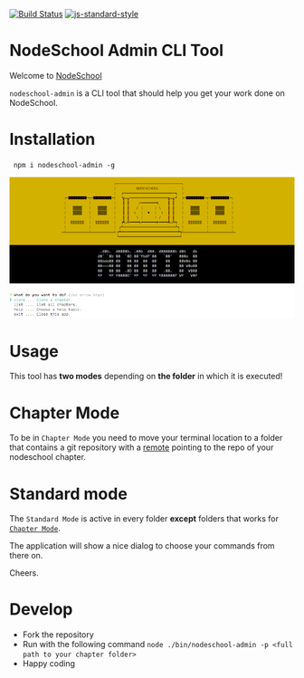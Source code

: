 [![Build Status](https://travis-ci.org/nodeschool/admin.svg?branch=master)](https://travis-ci.org/nodeschool/admin)
[![js-standard-style](https://img.shields.io/badge/code%20style-standard-brightgreen.svg)](http://standardjs.com/)

# NodeSchool Admin CLI Tool

Welcome to [NodeSchool](http://nodeschool.io)

`nodeschool-admin` is a CLI tool that should help you get your work done on NodeSchool.

# Installation

` npm i nodeschool-admin -g` 

![Screenshot](./screenshot.png)

# Usage

This tool has **two modes** depending on **the folder** in which it is executed!

# Chapter Mode
 
To be in `Chapter Mode` you need to move your terminal location to a folder that contains a git repository with a [remote](https://git-scm.com/docs/git-remote) pointing to the repo of your nodeschool chapter.

# Standard mode

The `Standard Mode` is active in every folder **except** folders that works for [`Chapter Mode`](#chapter-mode).

The application will show a nice dialog to choose your commands from there on.

Cheers.

# Develop
* Fork the repository
* Run with the following command `node ./bin/nodeschool-admin -p <full path to your chapter folder>`
* Happy coding
